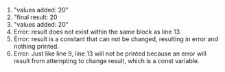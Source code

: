 1. "values added: 20"
2. "final result: 20
3. "values added: 20"
4. Error: result does not exist within the same block as line 13.
5. Error: result is a constant that can not be changed, resulting in error and nothing printed.
6. Error: Just like line 9, line 13 will not be printed because an error will result from attempting to change result, which is a const variable.